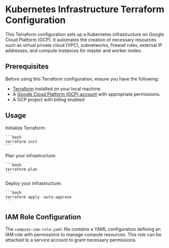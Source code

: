 # Kubernetes Infrastructure Terraform Configuration

This Terraform configuration sets up a Kubernetes infrastructure on Google Cloud Platform (GCP). It automates the creation of necessary resources such as virtual private cloud (VPC), subnetworks, firewall rules, external IP addresses, and compute instances for master and worker nodes.

## Prerequisites
Before using this Terraform configuration, ensure you have the following:

- [Terraform](https://www.terraform.io/downloads.html) installed on your local machine.
- A [Google Cloud Platform (GCP) account](https://cloud.google.com/) with appropriate permissions.
- A GCP project with billing enabled

## Usage
 Initialize Terraform:

    ```bash
    terraform init
    ```

 Plan your infrastructure:

    ```bash
    terraform plan
    ```

 Deploy your infrastructure:

    ```bash
    terraform apply -auto-approve
    ```

## IAM Role Configuration

The `compute-iam-role.yaml` file contains a YAML configuration defining an IAM role with permissions to manage compute resources. This role can be attached to a service account to grant necessary permissions.